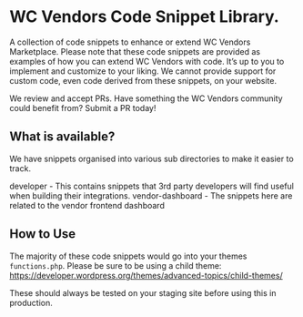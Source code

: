 # WC Vendors Code Snippet Library. 

A collection of code snippets to enhance or extend WC Vendors Marketplace. Please note that these code snippets are provided as examples of how you can extend WC Vendors with code. It’s up to you to implement and customize to your liking. We cannot provide support for custom code, even code derived from these snippets, on your website. 

We review and accept PRs. Have something the WC Vendors community could benefit from? Submit a PR today! 

## What is available? 

We have snippets organised into various sub directories to make it easier to track. 

developer - This contains snippets that 3rd party developers will find useful when building their integrations. 
vendor-dashboard - The snippets here are related to the vendor frontend dashboard 


## How to Use 

The majority of these code snippets would go into your themes ```functions.php```. Please be sure to be using a child theme: https://developer.wordpress.org/themes/advanced-topics/child-themes/

These should always be tested on your staging site before using this in production. 